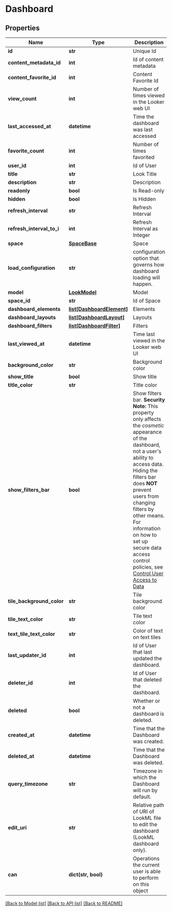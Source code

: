 # Dashboard

## Properties
Name | Type | Description | Notes
------------ | ------------- | ------------- | -------------
**id** | **str** | Unique Id | [optional] 
**content_metadata_id** | **int** | Id of content metadata | [optional] 
**content_favorite_id** | **int** | Content Favorite Id | [optional] 
**view_count** | **int** | Number of times viewed in the Looker web UI | [optional] 
**last_accessed_at** | **datetime** | Time the dashboard was last accessed | [optional] 
**favorite_count** | **int** | Number of times favorited | [optional] 
**user_id** | **int** | Id of User | [optional] 
**title** | **str** | Look Title | [optional] 
**description** | **str** | Description | [optional] 
**readonly** | **bool** | Is Read-only | [optional] 
**hidden** | **bool** | Is Hidden | [optional] 
**refresh_interval** | **str** | Refresh Interval | [optional] 
**refresh_interval_to_i** | **int** | Refresh Interval as Integer | [optional] 
**space** | [**SpaceBase**](SpaceBase.md) | Space | [optional] 
**load_configuration** | **str** | configuration option that governs how dashboard loading will happen. | [optional] 
**model** | [**LookModel**](LookModel.md) | Model | [optional] 
**space_id** | **str** | Id of Space | [optional] 
**dashboard_elements** | [**list[DashboardElement]**](DashboardElement.md) | Elements | [optional] 
**dashboard_layouts** | [**list[DashboardLayout]**](DashboardLayout.md) | Layouts | [optional] 
**dashboard_filters** | [**list[DashboardFilter]**](DashboardFilter.md) | Filters | [optional] 
**last_viewed_at** | **datetime** | Time last viewed in the Looker web UI | [optional] 
**background_color** | **str** | Background color | [optional] 
**show_title** | **bool** | Show title | [optional] 
**title_color** | **str** | Title color | [optional] 
**show_filters_bar** | **bool** | Show filters bar.  **Security Note:** This property only affects the *cosmetic* appearance of the dashboard, not a user&#39;s ability to access data. Hiding the filters bar does **NOT** prevent users from changing filters by other means. For information on how to set up secure data access control policies, see [Control User Access to Data](https://docs.looker.com/admin-options/tutorials/permissions#control_user_access_to_data) | [optional] 
**tile_background_color** | **str** | Tile background color | [optional] 
**tile_text_color** | **str** | Tile text color | [optional] 
**text_tile_text_color** | **str** | Color of text on text tiles | [optional] 
**last_updater_id** | **int** | Id of User that last updated the dashboard. | [optional] 
**deleter_id** | **int** | Id of User that deleted the dashboard. | [optional] 
**deleted** | **bool** | Whether or not a dashboard is deleted. | [optional] 
**created_at** | **datetime** | Time that the Dashboard was created. | [optional] 
**deleted_at** | **datetime** | Time that the Dashboard was deleted. | [optional] 
**query_timezone** | **str** | Timezone in which the Dashboard will run by default. | [optional] 
**edit_uri** | **str** | Relative path of URI of LookML file to edit the dashboard (LookML dashboard only). | [optional] 
**can** | **dict(str, bool)** | Operations the current user is able to perform on this object | [optional] 

[[Back to Model list]](../README.md#documentation-for-models) [[Back to API list]](../README.md#documentation-for-api-endpoints) [[Back to README]](../README.md)


